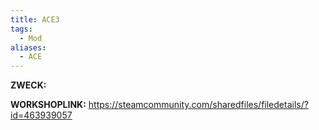 ```yaml
---
title: ACE3
tags:
  - Mod
aliases:
  - ACE
---
```

**ZWECK:** 

**WORKSHOPLINK:** https://steamcommunity.com/sharedfiles/filedetails/?id=463939057